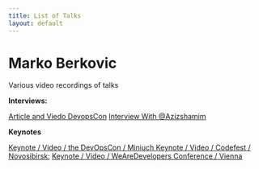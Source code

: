 ```yaml
---
title: List of Talks
layout: default
---
```


# Marko Berkovic
Various video recordings of talks

**Interviews:**

[Article and Viedo DevopsCon](https://jaxenter.com/devops-interview-github-133749.html)
[Interview With @Azizshamim](https://www.youtube.com/watch?v=og8nQnH3ikY)


**Keynotes**

[Keynote / Video / the DevOpsCon / Miniuch ](https://vimeo.com/209522150)
[Keynote / Video / Codefest / Novosibirsk:](https://www.youtube.com/watch?v=7oSczTt9uBg)
[Keynote / Video / WeAreDevelopers Conference / Vienna](https://www.youtube.com/watch?v=Q-boe_4Np4A)

